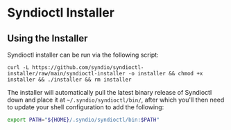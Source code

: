# Syndioctl Installer

## Using the Installer

Syndioctl installer can be run via the following script:

```shell
curl -L https://github.com/syndio/syndioctl-installer/raw/main/syndioctl-installer -o installer && chmod +x installer && ./installer && rm installer
```

The installer will automatically pull the latest binary release of Syndioctl down and place it at `~/.syndio/syndioctl/bin/`, after which you'll then need to update your shell configuration to add the following:

 ```sh
 export PATH="${HOME}/.syndio/syndioctl/bin:$PATH"